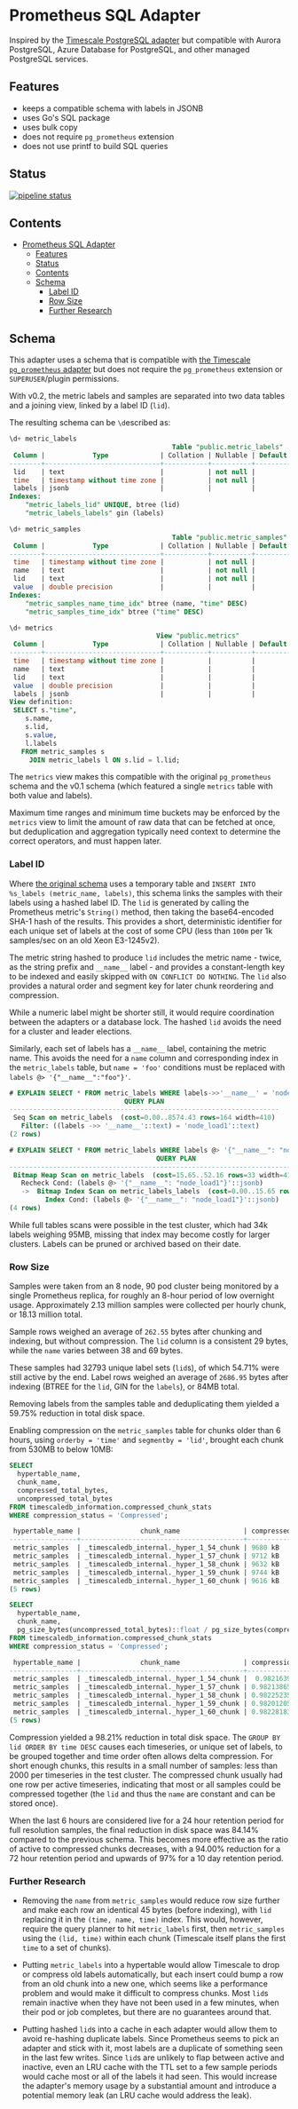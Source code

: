 # Prometheus SQL Adapter

Inspired by the [Timescale PostgreSQL adapter](https://github.com/timescale/prometheus-postgresql-adapter) but
compatible with Aurora PostgreSQL, Azure Database for PostgreSQL, and other managed PostgreSQL services.

## Features

- keeps a compatible schema with labels in JSONB
- uses Go's SQL package
- uses bulk copy
- does not require `pg_prometheus` extension
- does not use printf to build SQL queries

## Status

[![pipeline status](https://git.apextoaster.com/ssube/prometheus-sql-adapter/badges/feat/xx-split-labels/pipeline.svg)](https://git.apextoaster.com/ssube/prometheus-sql-adapter/commits/feat/xx-split-labels)

## Contents

- [Prometheus SQL Adapter](#prometheus-sql-adapter)
  - [Features](#features)
  - [Status](#status)
  - [Contents](#contents)
  - [Schema](#schema)
    - [Label ID](#label-id)
    - [Row Size](#row-size)
    - [Further Research](#further-research)

## Schema

This adapter uses a schema that is compatible with [the Timescale `pg_prometheus` adapter](https://github.com/timescale/prometheus-postgresql-adapter/) but does not require the `pg_prometheus` extension or `SUPERUSER`/plugin permissions.

With v0.2, the metric labels and samples are separated into two data tables and a joining view, linked by a label ID
(`lid`).

The resulting schema can be `\d`escribed as:

```sql
\d+ metric_labels
                                         Table "public.metric_labels"
 Column |            Type             | Collation | Nullable | Default | Storage  | Stats target | Description 
--------+-----------------------------+-----------+----------+---------+----------+--------------+-------------
 lid    | text                        |           | not null |         | extended |              | 
 time   | timestamp without time zone |           | not null |         | plain    |              | 
 labels | jsonb                       |           |          |         | extended |              | 
Indexes:
    "metric_labels_lid" UNIQUE, btree (lid)
    "metric_labels_labels" gin (labels)

\d+ metric_samples
                                         Table "public.metric_samples"
 Column |            Type             | Collation | Nullable | Default | Storage  | Stats target | Description 
--------+-----------------------------+-----------+----------+---------+----------+--------------+-------------
 time   | timestamp without time zone |           | not null |         | plain    |              | 
 name   | text                        |           | not null |         | extended |              | 
 lid    | text                        |           | not null |         | extended |              | 
 value  | double precision            |           |          |         | plain    |              | 
Indexes:
    "metric_samples_name_time_idx" btree (name, "time" DESC)
    "metric_samples_time_idx" btree ("time" DESC)

\d+ metrics
                                     View "public.metrics"
 Column |            Type             | Collation | Nullable | Default | Storage  | Description 
--------+-----------------------------+-----------+----------+---------+----------+-------------
 time   | timestamp without time zone |           |          |         | plain    | 
 name   | text                        |           |          |         | extended | 
 lid    | text                        |           |          |         | extended | 
 value  | double precision            |           |          |         | plain    | 
 labels | jsonb                       |           |          |         | extended | 
View definition:
 SELECT s."time",
    s.name,
    s.lid,
    s.value,
    l.labels
   FROM metric_samples s
     JOIN metric_labels l ON s.lid = l.lid;
```

The `metrics` view makes this compatible with the original `pg_prometheus` schema and the v0.1 schema
(which featured a single `metrics` table with both value and labels).

Maximum time ranges and minimum time buckets may be enforced by the `metrics` view to limit the amount of
raw data that can be fetched at once, but deduplication and aggregation typically need context to determine
the correct operators, and must happen later.

### Label ID

Where [the original schema](https://github.com/timescale/prometheus-postgresql-adapter/blob/master/pkg/postgresql/client.go#L72)
uses a temporary table and `INSERT INTO %s_labels (metric_name, labels)`, this schema links the samples with their
labels using a hashed label ID. The `lid` is generated by calling the Prometheus metric's `String()` method, then
taking the base64-encoded SHA-1 hash of the results. This provides a short, deterministic identifier for each unique
set of labels at the cost of some CPU (less than `100m` per 1k samples/sec on an old Xeon E3-1245v2).

The metric string hashed to produce `lid` includes the metric name - twice, as the string prefix and `__name__`
label - and provides a constant-length key to be indexed and easily skipped with `ON CONFLICT DO NOTHING`. The `lid`
also provides a natural order and segment key for later chunk reordering and compression.

While a numeric label might be shorter still, it would require coordination between the adapters or a database lock.
The hashed `lid` avoids the need for a cluster and leader elections.

Similarly, each set of labels has a `__name__` label, containing the metric name. This avoids the need for a `name`
column and corresponding index in the `metric_labels` table, but `name = 'foo'` conditions must be replaced with
`labels @> '{"__name__":"foo"}'`.

```sql
# EXPLAIN SELECT * FROM metric_labels WHERE labels->>'__name__' = 'node_load1';
                             QUERY PLAN                             
--------------------------------------------------------------------
 Seq Scan on metric_labels  (cost=0.00..8574.43 rows=164 width=410)
   Filter: ((labels ->> '__name__'::text) = 'node_load1'::text)
(2 rows)

# EXPLAIN SELECT * FROM metric_labels WHERE labels @> '{"__name__": "node_load1"}';
                                     QUERY PLAN                                      
-------------------------------------------------------------------------------------
 Bitmap Heap Scan on metric_labels  (cost=15.65..52.16 rows=33 width=410)
   Recheck Cond: (labels @> '{"__name__": "node_load1"}'::jsonb)
   ->  Bitmap Index Scan on metric_labels_labels  (cost=0.00..15.65 rows=33 width=0)
         Index Cond: (labels @> '{"__name__": "node_load1"}'::jsonb)
(4 rows)
```

While full tables scans were possible in the test cluster, which had 34k labels weighing 95MB, missing that index
may become costly for larger clusters. Labels can be pruned or archived based on their date.

### Row Size

Samples were taken from an 8 node, 90 pod cluster being monitored by a single Prometheus replica, for roughly an
8-hour period of low overnight usage. Approximately 2.13 million samples were collected per hourly chunk, or 18.13
million total.

Sample rows weighed an average of `262.55` bytes after chunking and indexing, but without compression. The `lid`
column is a consistent 29 bytes, while the `name` varies between 38 and 69 bytes.

These samples had 32793 unique label sets (`lid`s), of which 54.71% were still active by the end. Label rows weighed
an average of `2686.95` bytes after indexing (BTREE for the `lid`, GIN for the `labels`), or 84MB total.

Removing labels from the samples table and deduplicating them yielded a 59.75% reduction in total disk space.

Enabling compression on the `metric_samples` table for chunks older than 6 hours, using `orderby = 'time'` and
`segmentby = 'lid'`, brought each chunk from 530MB to below 10MB:

```sql
SELECT
  hypertable_name,
  chunk_name,
  compressed_total_bytes,
  uncompressed_total_bytes
FROM timescaledb_information.compressed_chunk_stats
WHERE compression_status = 'Compressed';

 hypertable_name |               chunk_name                | compressed_total_bytes | uncompressed_total_bytes 
-----------------+-----------------------------------------+------------------------+--------------------------
 metric_samples  | _timescaledb_internal._hyper_1_54_chunk | 9680 kB                | 530 MB
 metric_samples  | _timescaledb_internal._hyper_1_57_chunk | 9712 kB                | 531 MB
 metric_samples  | _timescaledb_internal._hyper_1_58_chunk | 9632 kB                | 530 MB
 metric_samples  | _timescaledb_internal._hyper_1_59_chunk | 9744 kB                | 529 MB
 metric_samples  | _timescaledb_internal._hyper_1_60_chunk | 9616 kB                | 530 MB
(5 rows)

SELECT
  hypertable_name,
  chunk_name,
  pg_size_bytes(uncompressed_total_bytes)::float / pg_size_bytes(compressed_total_bytes) AS compression_ratio
FROM timescaledb_information.compressed_chunk_stats
WHERE compression_status = 'Compressed';

 hypertable_name |               chunk_name                | compression_ratio 
-----------------+-----------------------------------------+-------------------
 metric_samples  | _timescaledb_internal._hyper_1_54_chunk |  0.98216391509434
 metric_samples  | _timescaledb_internal._hyper_1_57_chunk | 0.982138653483992
 metric_samples  | _timescaledb_internal._hyper_1_58_chunk | 0.982252358490566
 metric_samples  | _timescaledb_internal._hyper_1_59_chunk | 0.982012051039698
 metric_samples  | _timescaledb_internal._hyper_1_60_chunk | 0.982281839622641
(5 rows)
```

Compression yielded a 98.21% reduction in total disk space. The `GROUP BY lid ORDER BY time DESC` causes each
timeseries, or unique set of labels, to be grouped together and time order often allows delta compression.
For short enough chunks, this results in a small number of samples: less than 2000 per timeseries
in the test cluster. The compressed chunk usually had one row per active timeseries, indicating that most or
all samples could be compressed together (the `lid` and thus the `name` are constant and can be stored once).

When the last 6 hours are considered live for a 24 hour retention period for full resolution samples, the final
reduction in disk space was 84.14% compared to the previous schema. This becomes more effective as the ratio of
active to compressed chunks decreases, with a 94.00% reduction for a 72 hour retention period and upwards of 97%
for a 10 day retention period.

### Further Research

- Removing the `name` from `metric_samples` would reduce row size further and make each row an identical 45 bytes
  (before indexing), with `lid` replacing it in the `(time, name, time)` index. This would, however, require the
  query planner to hit `metric_labels` first, then `metric_samples` using the `(lid, time)` within each chunk
  (Timescale itself plans the first `time` to a set of chunks).

- Putting `metric_labels` into a hypertable would allow Timescale to drop or compress old labels automatically,
  but each insert could bump a row from an old chunk into a new one, which seems like a performance problem and
  would make it difficult to compress chunks. Most `lid`s remain inactive when they have not been used in a few
  minutes, when their pod or job completes, but there are no guarantees around that.

- Putting hashed `lid`s into a cache in each adapter would allow them to avoid re-hashing duplicate labels. Since
  Prometheus seems to pick an adapter and stick with it, most labels are a duplicate of something seen in the last
  few writes. Since `lid`s are unlikely to flap between active and inactive, even an LRU cache with the TTL set to
  a few sample periods would cache most or all of the labels it had seen. This would increase the adapter's memory
  usage by a substantial amount and introduce a potential memory leak (an LRU cache would address the leak).
